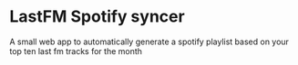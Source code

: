# LastFM Spotify syncer

A small web app to automatically generate a spotify playlist based on your top ten last fm tracks for the month
